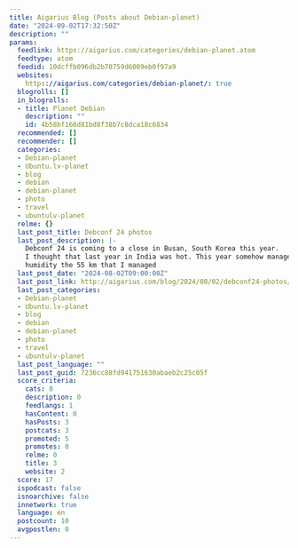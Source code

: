 ```yaml
---
title: Aigarius Blog (Posts about Debian-planet)
date: "2024-09-02T17:32:50Z"
description: ""
params:
  feedlink: https://aigarius.com/categories/debian-planet.atom
  feedtype: atom
  feedid: 10dcffb096db2b70759d6009eb0f97a9
  websites:
    https://aigarius.com/categories/debian-planet/: true
  blogrolls: []
  in_blogrolls:
  - title: Planet Debian
    description: ""
    id: 4b58bf166d81bd8f38b7c8dca18c6834
  recommended: []
  recommender: []
  categories:
  - Debian-planet
  - Ubuntu.lv-planet
  - blog
  - debian
  - debian-planet
  - photo
  - travel
  - ubuntulv-planet
  relme: {}
  last_post_title: Debconf 24 photos
  last_post_description: |-
    Debconf 24 is coming to a close in Busan, South Korea this year.
    I thought that last year in India was hot. This year somehow managed to beat that. With 35C and high
    humidity the 55 km that I managed
  last_post_date: "2024-08-02T09:00:00Z"
  last_post_link: http://aigarius.com/blog/2024/08/02/debconf24-photos/
  last_post_categories:
  - Debian-planet
  - Ubuntu.lv-planet
  - blog
  - debian
  - debian-planet
  - photo
  - travel
  - ubuntulv-planet
  last_post_language: ""
  last_post_guid: 7236cc88fd941751630abaeb2c25c05f
  score_criteria:
    cats: 0
    description: 0
    feedlangs: 1
    hasContent: 0
    hasPosts: 3
    postcats: 3
    promoted: 5
    promotes: 0
    relme: 0
    title: 3
    website: 2
  score: 17
  ispodcast: false
  isnoarchive: false
  innetwork: true
  language: en
  postcount: 10
  avgpostlen: 0
---
```

